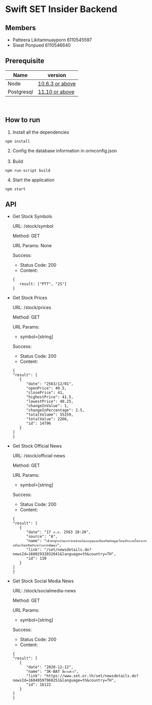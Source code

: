 # Swift SET Insider Backend

## Members

- Patteera Likitamnuayporn 6110545597
- Siwat Ponpued 6110546640

## Prerequisite

| Name       | version                                                       |
| ---------- | ------------------------------------------------------------- |
| Node       | [10.6.3 or above](https://nodejs.org/en/download/releases/)   |
| Postgresql | [11.10 or above](https://www.postgresql.org/download/macosx/) |

<br/>

## How to run

1. Install all the dependencies

```
npm install
```

2. Config the database information in ormconfig.json  
   <br/>
3. Build

```
npm run-script build
```

4. Start the application

```
npm start
```

## API

- Get Stock Symbols

  URL: /stock/symbol

  Method: GET

  URL Params: None

  Success:

  - Status Code: 200
  - Content:

  ```
  {
     result: ["PTT", "2S"]
  }
  ```

- Get Stock Prices    

   URL: /stock/prices

   Method: GET

   URL Params:
   - symbol=[string]

   Success:
   - Status Code: 200
   - Content:
   
   ```
   {
   "result": [
      {
         "date": "2563/12/01",
         "openPrice": 40.5,
         "closePrice": 41,
         "highestPrice": 41.5,
         "lowestPrice": 40.25,
         "changeInValue": 1,
         "changeInPercentage": 2.5,
         "totalVolume": 55259,
         "totalValue": 2266,
         "id": 14796
      }
   ]
   }
   ```

- Get Stock Official News

   URL: /stock/official-news

   Method: GET

   URL Params:
   - symbol=[string]

   Success:
   - Status Code: 200
   - Content:
   
   ```
   {
   "result": [
      {
         "date": "17 ก.ย. 2563 18:20",
         "source": "A",
         "name": "เข้าทำธุรกรรมการจำหน่ายเงินลงทุนและสินทรัพย์หมุนเวียนประเภทโครงการอสังหาริมทรัพย์ระหว่างการพัฒนา",
         "link": "/set/newsdetails.do?newsId=16002932032641&language=th&country=TH",
         "id": 130
      }
   ]
   }
   ```

- Get Stock Social Media News

   URL: /stock/socialmedia-news

   Method: GET

   URL Params:
   - symbol=[string]

   Success:
   - Status Code: 200
   - Content:
   
   ```
   {
   "result": [
      {
         "date": "2020-12-12",
         "name": "3K-BAT ชี้แจงข่าว",
         "link": "https://www.set.or.th/set/newsdetails.do?newsId=16049597968251&language=th&country=TH",
         "id": 16122
      }
   ]
   }
   ```
